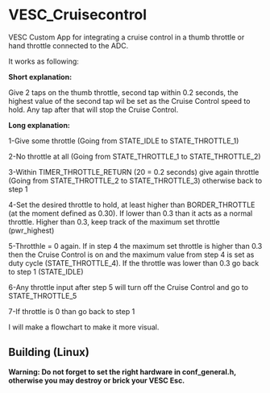 # VESC_Cruisecontrol
VESC Custom App for integrating a cruise control in a thumb throttle or hand throttle connected to the ADC.

It works as following:

__Short explanation:__

Give 2 taps on the thumb throttle, second tap within 0.2 seconds, the highest value of the second tap wil be set as the Cruise Control speed to hold. Any tap after that will stop the Cruise Control.

__Long explanation:__

1-Give some throttle (Going from STATE_IDLE to STATE_THROTTLE_1)

2-No throttle at all (Going from STATE_THROTTLE_1 to STATE_THROTTLE_2)

3-Within TIMER_THROTTLE_RETURN (20 = 0.2 seconds) give again throttle (Going from STATE_THROTTLE_2 to STATE_THROTTLE_3) otherwise back to step 1

4-Set the desired throttle to hold, at least higher than BORDER_THROTTLE (at the moment defined as 0.30). If lower than 0.3 than it acts as a normal throttle. Higher than 0.3, keep track of the maximum set throttle (pwr_highest)

5-Throtthle = 0 again. If in step 4 the maximum set throttle is higher than 0.3 then the Cruise Control is on and the maximum value from step 4 is set as duty cycle (STATE_THROTTLE_4). If the throttle was lower than 0.3 go back to step 1 (STATE_IDLE)

6-Any throttle input after step 5 will turn off the Cruise Control and go to STATE_THROTTLE_5

7-If throttle is 0 than go back to step 1

I will make a flowchart to make it more visual.

## Building (Linux) ##

__Warning: Do not forget to set the right hardware in conf_general.h, otherwise you may destroy or brick your VESC Esc.__

